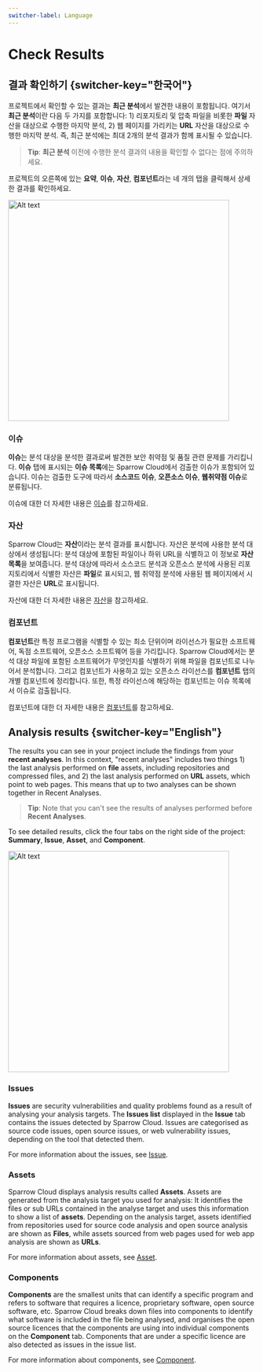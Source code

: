 ```yaml
---
switcher-label: Language
---
```

# Check Results

## 결과 확인하기 {switcher-key="한국어"}

프로젝트에서 확인할 수 있는 결과는 **최근 분석**에서 발견한 내용이 포함됩니다. 여기서 **최근 분석**이란 다음 두 가지를 포함합니다: 1) 리포지토리 및 압축 파일을 비롯한 **파일** 자산을 대상으로 수행한 마지막 분석, 2) 웹 페이지를 가리키는 **URL** 자산을 대상으로 수행한 마지막 분석. 즉, 최근 분석에는 최대 2개의 분석 결과가 함께 표시될 수 있습니다.

> **Tip**: **최근 분석** 이전에 수행한 분석 결과의 내용을 확인할 수 없다는 점에 주의하세요.

프로젝트의 오른쪽에 있는 **요약**, **이슈**, **자산**, **컴포넌트**라는 네 개의 탭을 클릭해서 상세한 결과를 확인하세요.

<img src="projdetails01.png" alt="Alt text" width="450"/>


### 이슈 

**이슈**는 분석 대상을 분석한 결과로써 발견한 보안 취약점 및 품질 관련 문제를 가리킵니다. **이슈** 탭에 표시되는 **이슈 목록**에는 Sparrow Cloud에서 검출한 이슈가 포함되어 있습니다. 이슈는 검출한 도구에 따라서 **소스코드 이슈**, **오픈소스 이슈**, **웹취약점 이슈**로 분류됩니다.

이슈에 대한 더 자세한 내용은 [이슈](Issue.md)를 참고하세요.


### 자산 

Sparrow Cloud는 **자산**이라는 분석 결과를 표시합니다. 자산은 분석에 사용한 분석 대상에서 생성됩니다: 분석 대상에 포함된 파일이나 하위 URL을 식별하고 이 정보로 **자산 목록**을 보여줍니다. 분석 대상에 따라서 소스코드 분석과 오픈소스 분석에 사용된 리포지토리에서 식별한 자산은 **파일**로 표시되고, 웹 취약점 분석에 사용된 웹 페이지에서 시결한 자산은 **URL**로 표시됩니다.

자산에 대한 더 자세한 내용은 [자산](Asset.md)을 참고하세요.


### 컴포넌트 

**컴포넌트**란 특정 프로그램을 식별할 수 있는 최소 단위이며 라이선스가 필요한 소프트웨어, 독점 소프트웨어, 오픈소스 소프트웨어 등을 가리킵니다. Sparrow Cloud에서는 분석 대상 파일에 포함된 소프트웨어가 무엇인지를 식별하기 위해 파일을 컴포넌트로 나누어서 분석합니다. 그리고 컴포넌트가 사용하고 있는 오픈소스 라이선스를 **컴포넌트** 탭의 개별 컴포넌트에 정리합니다. 또한, 특정 라이선스에 해당하는 컴포넌트는 이슈 목록에서 이슈로 검출됩니다.

컴포넌트에 대한 더 자세한 내용은 [컴포넌트](Component.md)를 참고하세요.


## Analysis results {switcher-key="English"}

The results you can see in your project include the findings from your **recent analyses**. In this context, "recent analyses" includes two things 1) the last analysis performed on **file** assets, including repositories and compressed files, and 2) the last analysis performed on **URL** assets, which point to web pages. This means that up to two analyses can be shown together in Recent Analyses.

> **Tip**: Note that you can't see the results of analyses performed before **Recent Analyses**.

To see detailed results, click the four tabs on the right side of the project: **Summary**, **Issue**, **Asset**, and **Component**.

<img src="projdetails01.png" alt="Alt text" width="450"/>


### Issues 

**Issues** are security vulnerabilities and quality problems found as a result of analysing your analysis targets. The **Issues list** displayed in the **Issue** tab contains the issues detected by Sparrow Cloud. Issues are categorised as source code issues, open source issues, or web vulnerability issues, depending on the tool that detected them.

For more information about the issues, see [Issue](Issue.md).


### Assets 

Sparrow Cloud displays analysis results called **Assets**. Assets are generated from the analysis target you used for analysis: It identifies the files or sub URLs contained in the analyse target and uses this information to show a list of **assets**. Depending on the analysis target, assets identified from repositories used for source code analysis and open source analysis are shown as **Files**, while assets sourced from web pages used for web app analysis are shown as **URLs**.

For more information about assets, see [Asset](Asset.md).


### Components 

**Components** are the smallest units that can identify a specific program and refers to software that requires a licence, proprietary software, open source software, etc. Sparrow Cloud breaks down files into components to identify what software is included in the file being analysed, and organises the open source licences that the components are using into individual components on the **Component** tab. Components that are under a specific licence are also detected as issues in the issue list.

For more information about components, see [Component](Component.md).